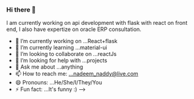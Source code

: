 ### Hi there 👋


I am currently working on api development with flask with react on front end, I also have expertize on oracle ERP consultation.

- 🔭 I’m currently working on ...React+flask
- 🌱 I’m currently learning ...material-ui
- 👯 I’m looking to collaborate on ...reactJs
- 🤔 I’m looking for help with ...projects
- 💬 Ask me about ...anything
- 📫 How to reach me: ...nadeem_naddy@live.com
- 😄 Pronouns: ...He/She/I/They/You
- ⚡ Fun fact: ...It's funny :)
-->
